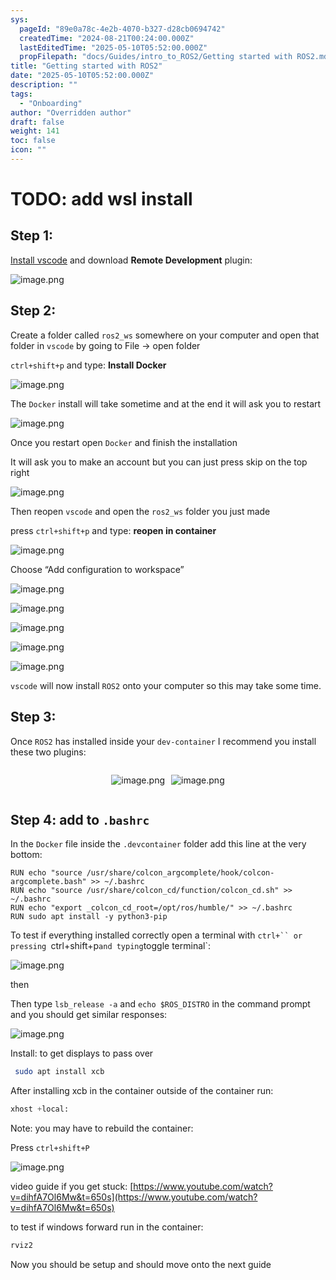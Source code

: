 ```yaml
---
sys:
  pageId: "89e0a78c-4e2b-4070-b327-d28cb0694742"
  createdTime: "2024-08-21T00:24:00.000Z"
  lastEditedTime: "2025-05-10T05:52:00.000Z"
  propFilepath: "docs/Guides/intro_to_ROS2/Getting started with ROS2.md"
title: "Getting started with ROS2"
date: "2025-05-10T05:52:00.000Z"
description: ""
tags:
  - "Onboarding"
author: "Overridden author"
draft: false
weight: 141
toc: false
icon: ""
---
```


# TODO: add wsl install

## Step 1:

[Install vscode](https://code.visualstudio.com/download) and download **Remote Development** plugin:

![image.png](https://prod-files-secure.s3.us-west-2.amazonaws.com/d518164a-d88e-44d1-a4ee-3adb3bd8bce0/efb52993-1881-4a40-b95e-6f020334f022/image.png?X-Amz-Algorithm=AWS4-HMAC-SHA256&X-Amz-Content-Sha256=UNSIGNED-PAYLOAD&X-Amz-Credential=ASIAZI2LB466SWXKDTN2%2F20250714%2Fus-west-2%2Fs3%2Faws4_request&X-Amz-Date=20250714T004747Z&X-Amz-Expires=3600&X-Amz-Security-Token=IQoJb3JpZ2luX2VjEAkaCXVzLXdlc3QtMiJHMEUCID7QKZTkFMQDsnyQSTqNX9%2B1uMUBySHmKYQMYFgUJ4KRAiEAxeXEt0IL7gSHvj7hZtRu5DCuvkqR7jhpe3W2XqTteNwq%2FwMIIhAAGgw2Mzc0MjMxODM4MDUiDCY2Nq9SLDzRjAilnSrcA8eCV%2FqsYFwDiPfYfcPK%2F2ElvBrfae%2BsJfkk43i%2Bg%2BLHmJPh2%2FXQLhmysXRW200yPk3Bun%2BZ5%2FKz6n5enixx4xVHeJxkXvGDjkmfFX0BZqcXvMAR7v0IAlBgqVuXjDbJCyctjSTCh0iy3cc8h3UwyS6LHa7pk3cBui2ZhGH5KxYfogZwYu5Bcz3TQmwO85Zgw4i6xQsuIJToZBVdFiE%2BPkCtbzlun71CY7s5SBJN38BUwP5Xbzb9p0NiCdIT%2F4tp1979W%2F3VoFlNRi0ju7SRbnqierrahPyDY9Qp0dkfsSJT4DSkxfJCBMJqg4xjFHS%2B2OWSHeuwzVvad%2B9G%2B5uJ30OssJx8%2FDWo%2BlKiXwkJTT%2BUU0QPXvF8h8Eq%2B9pTBzD2LqHn6BIFvMGgT8w3Sz4XyFG6kppEP8SAd%2BzsWzCrGIBE1Q59z%2FDjpU3Mg7o5cRIOz38w%2FU%2BLyk8jZUAbsBm%2Bfkhb0ot1VgeiGXkZJ64LYnWcSCqq3LQdu6uLFysiGC80EUAfZ8DMclH472p7WAUQumxkKtpyT1dqvhrt3nls7p3p9Guj6vddoq4jB0DFZLNdCqOtPZSKnqzGybiYCRex%2F%2Fcf3xDiBixA1yFa5IZ5CVkvC5dKtG0E6H%2BEBDPRMOui0cMGOqUBfCy8SDDbpjj%2B8CHdGAFHFtKcPdLCEyougAljVzx9boJBSrNltUMx3CH1AHsNtr8TBLkjvve1PaL%2BUgWLB6wBnCyCjZLhvGJHO2tazMGuA0We%2FbyHplFnxPBOHyW5Xg%2FTc8HSYmJkSMEieljZ4H32LWid89LNGKfekErvOBITI8qGYlq%2FUqkrHhqbsnaCVpEAOF8WZeQcb%2FtbzkCcrp%2Fzo0O8ygsO&X-Amz-Signature=6e70fa7d1c9c7f0a9a4ba8cc298d6f84f80a311705355945352be82ee86d76e7&X-Amz-SignedHeaders=host&x-amz-checksum-mode=ENABLED&x-id=GetObject)

## Step 2:

Create a folder called `ros2_ws` somewhere on your computer and open that folder in `vscode` by going to File → open folder 

`ctrl+shift+p` and type: **Install Docker**

![image.png](https://prod-files-secure.s3.us-west-2.amazonaws.com/d518164a-d88e-44d1-a4ee-3adb3bd8bce0/2269dc0e-1cd5-47ff-bceb-c04ad9b2eab0/image.png?X-Amz-Algorithm=AWS4-HMAC-SHA256&X-Amz-Content-Sha256=UNSIGNED-PAYLOAD&X-Amz-Credential=ASIAZI2LB466SWXKDTN2%2F20250714%2Fus-west-2%2Fs3%2Faws4_request&X-Amz-Date=20250714T004747Z&X-Amz-Expires=3600&X-Amz-Security-Token=IQoJb3JpZ2luX2VjEAkaCXVzLXdlc3QtMiJHMEUCID7QKZTkFMQDsnyQSTqNX9%2B1uMUBySHmKYQMYFgUJ4KRAiEAxeXEt0IL7gSHvj7hZtRu5DCuvkqR7jhpe3W2XqTteNwq%2FwMIIhAAGgw2Mzc0MjMxODM4MDUiDCY2Nq9SLDzRjAilnSrcA8eCV%2FqsYFwDiPfYfcPK%2F2ElvBrfae%2BsJfkk43i%2Bg%2BLHmJPh2%2FXQLhmysXRW200yPk3Bun%2BZ5%2FKz6n5enixx4xVHeJxkXvGDjkmfFX0BZqcXvMAR7v0IAlBgqVuXjDbJCyctjSTCh0iy3cc8h3UwyS6LHa7pk3cBui2ZhGH5KxYfogZwYu5Bcz3TQmwO85Zgw4i6xQsuIJToZBVdFiE%2BPkCtbzlun71CY7s5SBJN38BUwP5Xbzb9p0NiCdIT%2F4tp1979W%2F3VoFlNRi0ju7SRbnqierrahPyDY9Qp0dkfsSJT4DSkxfJCBMJqg4xjFHS%2B2OWSHeuwzVvad%2B9G%2B5uJ30OssJx8%2FDWo%2BlKiXwkJTT%2BUU0QPXvF8h8Eq%2B9pTBzD2LqHn6BIFvMGgT8w3Sz4XyFG6kppEP8SAd%2BzsWzCrGIBE1Q59z%2FDjpU3Mg7o5cRIOz38w%2FU%2BLyk8jZUAbsBm%2Bfkhb0ot1VgeiGXkZJ64LYnWcSCqq3LQdu6uLFysiGC80EUAfZ8DMclH472p7WAUQumxkKtpyT1dqvhrt3nls7p3p9Guj6vddoq4jB0DFZLNdCqOtPZSKnqzGybiYCRex%2F%2Fcf3xDiBixA1yFa5IZ5CVkvC5dKtG0E6H%2BEBDPRMOui0cMGOqUBfCy8SDDbpjj%2B8CHdGAFHFtKcPdLCEyougAljVzx9boJBSrNltUMx3CH1AHsNtr8TBLkjvve1PaL%2BUgWLB6wBnCyCjZLhvGJHO2tazMGuA0We%2FbyHplFnxPBOHyW5Xg%2FTc8HSYmJkSMEieljZ4H32LWid89LNGKfekErvOBITI8qGYlq%2FUqkrHhqbsnaCVpEAOF8WZeQcb%2FtbzkCcrp%2Fzo0O8ygsO&X-Amz-Signature=b0dd1baf2f7de835d3914baee18064cdb20e6eb0f4465f1c410a2dadecd79edf&X-Amz-SignedHeaders=host&x-amz-checksum-mode=ENABLED&x-id=GetObject)

The `Docker` install will take sometime and at the end it will ask you to restart

![image.png](https://prod-files-secure.s3.us-west-2.amazonaws.com/d518164a-d88e-44d1-a4ee-3adb3bd8bce0/ed233f78-be33-4b1f-b89c-9c346c0e961e/image.png?X-Amz-Algorithm=AWS4-HMAC-SHA256&X-Amz-Content-Sha256=UNSIGNED-PAYLOAD&X-Amz-Credential=ASIAZI2LB466SWXKDTN2%2F20250714%2Fus-west-2%2Fs3%2Faws4_request&X-Amz-Date=20250714T004747Z&X-Amz-Expires=3600&X-Amz-Security-Token=IQoJb3JpZ2luX2VjEAkaCXVzLXdlc3QtMiJHMEUCID7QKZTkFMQDsnyQSTqNX9%2B1uMUBySHmKYQMYFgUJ4KRAiEAxeXEt0IL7gSHvj7hZtRu5DCuvkqR7jhpe3W2XqTteNwq%2FwMIIhAAGgw2Mzc0MjMxODM4MDUiDCY2Nq9SLDzRjAilnSrcA8eCV%2FqsYFwDiPfYfcPK%2F2ElvBrfae%2BsJfkk43i%2Bg%2BLHmJPh2%2FXQLhmysXRW200yPk3Bun%2BZ5%2FKz6n5enixx4xVHeJxkXvGDjkmfFX0BZqcXvMAR7v0IAlBgqVuXjDbJCyctjSTCh0iy3cc8h3UwyS6LHa7pk3cBui2ZhGH5KxYfogZwYu5Bcz3TQmwO85Zgw4i6xQsuIJToZBVdFiE%2BPkCtbzlun71CY7s5SBJN38BUwP5Xbzb9p0NiCdIT%2F4tp1979W%2F3VoFlNRi0ju7SRbnqierrahPyDY9Qp0dkfsSJT4DSkxfJCBMJqg4xjFHS%2B2OWSHeuwzVvad%2B9G%2B5uJ30OssJx8%2FDWo%2BlKiXwkJTT%2BUU0QPXvF8h8Eq%2B9pTBzD2LqHn6BIFvMGgT8w3Sz4XyFG6kppEP8SAd%2BzsWzCrGIBE1Q59z%2FDjpU3Mg7o5cRIOz38w%2FU%2BLyk8jZUAbsBm%2Bfkhb0ot1VgeiGXkZJ64LYnWcSCqq3LQdu6uLFysiGC80EUAfZ8DMclH472p7WAUQumxkKtpyT1dqvhrt3nls7p3p9Guj6vddoq4jB0DFZLNdCqOtPZSKnqzGybiYCRex%2F%2Fcf3xDiBixA1yFa5IZ5CVkvC5dKtG0E6H%2BEBDPRMOui0cMGOqUBfCy8SDDbpjj%2B8CHdGAFHFtKcPdLCEyougAljVzx9boJBSrNltUMx3CH1AHsNtr8TBLkjvve1PaL%2BUgWLB6wBnCyCjZLhvGJHO2tazMGuA0We%2FbyHplFnxPBOHyW5Xg%2FTc8HSYmJkSMEieljZ4H32LWid89LNGKfekErvOBITI8qGYlq%2FUqkrHhqbsnaCVpEAOF8WZeQcb%2FtbzkCcrp%2Fzo0O8ygsO&X-Amz-Signature=6aeb92bd05c9b04d3e7fab75af070f7fc532d34e30841504857da2c782c571a2&X-Amz-SignedHeaders=host&x-amz-checksum-mode=ENABLED&x-id=GetObject)

Once you restart open `Docker` and finish the installation

It will ask you to make an account but you can just press skip on the top right

![image.png](https://prod-files-secure.s3.us-west-2.amazonaws.com/d518164a-d88e-44d1-a4ee-3adb3bd8bce0/21010ad9-1659-4fd9-9f59-9932a09b2a3d/image.png?X-Amz-Algorithm=AWS4-HMAC-SHA256&X-Amz-Content-Sha256=UNSIGNED-PAYLOAD&X-Amz-Credential=ASIAZI2LB466SWXKDTN2%2F20250714%2Fus-west-2%2Fs3%2Faws4_request&X-Amz-Date=20250714T004747Z&X-Amz-Expires=3600&X-Amz-Security-Token=IQoJb3JpZ2luX2VjEAkaCXVzLXdlc3QtMiJHMEUCID7QKZTkFMQDsnyQSTqNX9%2B1uMUBySHmKYQMYFgUJ4KRAiEAxeXEt0IL7gSHvj7hZtRu5DCuvkqR7jhpe3W2XqTteNwq%2FwMIIhAAGgw2Mzc0MjMxODM4MDUiDCY2Nq9SLDzRjAilnSrcA8eCV%2FqsYFwDiPfYfcPK%2F2ElvBrfae%2BsJfkk43i%2Bg%2BLHmJPh2%2FXQLhmysXRW200yPk3Bun%2BZ5%2FKz6n5enixx4xVHeJxkXvGDjkmfFX0BZqcXvMAR7v0IAlBgqVuXjDbJCyctjSTCh0iy3cc8h3UwyS6LHa7pk3cBui2ZhGH5KxYfogZwYu5Bcz3TQmwO85Zgw4i6xQsuIJToZBVdFiE%2BPkCtbzlun71CY7s5SBJN38BUwP5Xbzb9p0NiCdIT%2F4tp1979W%2F3VoFlNRi0ju7SRbnqierrahPyDY9Qp0dkfsSJT4DSkxfJCBMJqg4xjFHS%2B2OWSHeuwzVvad%2B9G%2B5uJ30OssJx8%2FDWo%2BlKiXwkJTT%2BUU0QPXvF8h8Eq%2B9pTBzD2LqHn6BIFvMGgT8w3Sz4XyFG6kppEP8SAd%2BzsWzCrGIBE1Q59z%2FDjpU3Mg7o5cRIOz38w%2FU%2BLyk8jZUAbsBm%2Bfkhb0ot1VgeiGXkZJ64LYnWcSCqq3LQdu6uLFysiGC80EUAfZ8DMclH472p7WAUQumxkKtpyT1dqvhrt3nls7p3p9Guj6vddoq4jB0DFZLNdCqOtPZSKnqzGybiYCRex%2F%2Fcf3xDiBixA1yFa5IZ5CVkvC5dKtG0E6H%2BEBDPRMOui0cMGOqUBfCy8SDDbpjj%2B8CHdGAFHFtKcPdLCEyougAljVzx9boJBSrNltUMx3CH1AHsNtr8TBLkjvve1PaL%2BUgWLB6wBnCyCjZLhvGJHO2tazMGuA0We%2FbyHplFnxPBOHyW5Xg%2FTc8HSYmJkSMEieljZ4H32LWid89LNGKfekErvOBITI8qGYlq%2FUqkrHhqbsnaCVpEAOF8WZeQcb%2FtbzkCcrp%2Fzo0O8ygsO&X-Amz-Signature=5b7c9fc24fe52b2fa4faaf19034fc578013c08d1cd3029566aa7a556c0268dfd&X-Amz-SignedHeaders=host&x-amz-checksum-mode=ENABLED&x-id=GetObject)

Then reopen `vscode` and open the `ros2_ws` folder you just made

press `ctrl+shift+p` and type: **reopen in container**

![image.png](https://prod-files-secure.s3.us-west-2.amazonaws.com/d518164a-d88e-44d1-a4ee-3adb3bd8bce0/4e93b8c2-41ad-488c-8095-c74205196118/image.png?X-Amz-Algorithm=AWS4-HMAC-SHA256&X-Amz-Content-Sha256=UNSIGNED-PAYLOAD&X-Amz-Credential=ASIAZI2LB466SWXKDTN2%2F20250714%2Fus-west-2%2Fs3%2Faws4_request&X-Amz-Date=20250714T004747Z&X-Amz-Expires=3600&X-Amz-Security-Token=IQoJb3JpZ2luX2VjEAkaCXVzLXdlc3QtMiJHMEUCID7QKZTkFMQDsnyQSTqNX9%2B1uMUBySHmKYQMYFgUJ4KRAiEAxeXEt0IL7gSHvj7hZtRu5DCuvkqR7jhpe3W2XqTteNwq%2FwMIIhAAGgw2Mzc0MjMxODM4MDUiDCY2Nq9SLDzRjAilnSrcA8eCV%2FqsYFwDiPfYfcPK%2F2ElvBrfae%2BsJfkk43i%2Bg%2BLHmJPh2%2FXQLhmysXRW200yPk3Bun%2BZ5%2FKz6n5enixx4xVHeJxkXvGDjkmfFX0BZqcXvMAR7v0IAlBgqVuXjDbJCyctjSTCh0iy3cc8h3UwyS6LHa7pk3cBui2ZhGH5KxYfogZwYu5Bcz3TQmwO85Zgw4i6xQsuIJToZBVdFiE%2BPkCtbzlun71CY7s5SBJN38BUwP5Xbzb9p0NiCdIT%2F4tp1979W%2F3VoFlNRi0ju7SRbnqierrahPyDY9Qp0dkfsSJT4DSkxfJCBMJqg4xjFHS%2B2OWSHeuwzVvad%2B9G%2B5uJ30OssJx8%2FDWo%2BlKiXwkJTT%2BUU0QPXvF8h8Eq%2B9pTBzD2LqHn6BIFvMGgT8w3Sz4XyFG6kppEP8SAd%2BzsWzCrGIBE1Q59z%2FDjpU3Mg7o5cRIOz38w%2FU%2BLyk8jZUAbsBm%2Bfkhb0ot1VgeiGXkZJ64LYnWcSCqq3LQdu6uLFysiGC80EUAfZ8DMclH472p7WAUQumxkKtpyT1dqvhrt3nls7p3p9Guj6vddoq4jB0DFZLNdCqOtPZSKnqzGybiYCRex%2F%2Fcf3xDiBixA1yFa5IZ5CVkvC5dKtG0E6H%2BEBDPRMOui0cMGOqUBfCy8SDDbpjj%2B8CHdGAFHFtKcPdLCEyougAljVzx9boJBSrNltUMx3CH1AHsNtr8TBLkjvve1PaL%2BUgWLB6wBnCyCjZLhvGJHO2tazMGuA0We%2FbyHplFnxPBOHyW5Xg%2FTc8HSYmJkSMEieljZ4H32LWid89LNGKfekErvOBITI8qGYlq%2FUqkrHhqbsnaCVpEAOF8WZeQcb%2FtbzkCcrp%2Fzo0O8ygsO&X-Amz-Signature=a9c5dc287873481c7eee903323a6255fd7509dcd9b0dee73596e1895af7ede30&X-Amz-SignedHeaders=host&x-amz-checksum-mode=ENABLED&x-id=GetObject)

Choose “Add configuration to workspace”

![image.png](https://prod-files-secure.s3.us-west-2.amazonaws.com/d518164a-d88e-44d1-a4ee-3adb3bd8bce0/9560b282-5060-4989-ba37-97e7b2c22476/image.png?X-Amz-Algorithm=AWS4-HMAC-SHA256&X-Amz-Content-Sha256=UNSIGNED-PAYLOAD&X-Amz-Credential=ASIAZI2LB466SWXKDTN2%2F20250714%2Fus-west-2%2Fs3%2Faws4_request&X-Amz-Date=20250714T004747Z&X-Amz-Expires=3600&X-Amz-Security-Token=IQoJb3JpZ2luX2VjEAkaCXVzLXdlc3QtMiJHMEUCID7QKZTkFMQDsnyQSTqNX9%2B1uMUBySHmKYQMYFgUJ4KRAiEAxeXEt0IL7gSHvj7hZtRu5DCuvkqR7jhpe3W2XqTteNwq%2FwMIIhAAGgw2Mzc0MjMxODM4MDUiDCY2Nq9SLDzRjAilnSrcA8eCV%2FqsYFwDiPfYfcPK%2F2ElvBrfae%2BsJfkk43i%2Bg%2BLHmJPh2%2FXQLhmysXRW200yPk3Bun%2BZ5%2FKz6n5enixx4xVHeJxkXvGDjkmfFX0BZqcXvMAR7v0IAlBgqVuXjDbJCyctjSTCh0iy3cc8h3UwyS6LHa7pk3cBui2ZhGH5KxYfogZwYu5Bcz3TQmwO85Zgw4i6xQsuIJToZBVdFiE%2BPkCtbzlun71CY7s5SBJN38BUwP5Xbzb9p0NiCdIT%2F4tp1979W%2F3VoFlNRi0ju7SRbnqierrahPyDY9Qp0dkfsSJT4DSkxfJCBMJqg4xjFHS%2B2OWSHeuwzVvad%2B9G%2B5uJ30OssJx8%2FDWo%2BlKiXwkJTT%2BUU0QPXvF8h8Eq%2B9pTBzD2LqHn6BIFvMGgT8w3Sz4XyFG6kppEP8SAd%2BzsWzCrGIBE1Q59z%2FDjpU3Mg7o5cRIOz38w%2FU%2BLyk8jZUAbsBm%2Bfkhb0ot1VgeiGXkZJ64LYnWcSCqq3LQdu6uLFysiGC80EUAfZ8DMclH472p7WAUQumxkKtpyT1dqvhrt3nls7p3p9Guj6vddoq4jB0DFZLNdCqOtPZSKnqzGybiYCRex%2F%2Fcf3xDiBixA1yFa5IZ5CVkvC5dKtG0E6H%2BEBDPRMOui0cMGOqUBfCy8SDDbpjj%2B8CHdGAFHFtKcPdLCEyougAljVzx9boJBSrNltUMx3CH1AHsNtr8TBLkjvve1PaL%2BUgWLB6wBnCyCjZLhvGJHO2tazMGuA0We%2FbyHplFnxPBOHyW5Xg%2FTc8HSYmJkSMEieljZ4H32LWid89LNGKfekErvOBITI8qGYlq%2FUqkrHhqbsnaCVpEAOF8WZeQcb%2FtbzkCcrp%2Fzo0O8ygsO&X-Amz-Signature=97ac51c59c77c01f5adcfec2b1baf4113a8b68806a8f044f881fd2978e07a098&X-Amz-SignedHeaders=host&x-amz-checksum-mode=ENABLED&x-id=GetObject)

![image.png](https://prod-files-secure.s3.us-west-2.amazonaws.com/d518164a-d88e-44d1-a4ee-3adb3bd8bce0/2ee63f81-886b-48e8-a553-dc6e5eac99e4/image.png?X-Amz-Algorithm=AWS4-HMAC-SHA256&X-Amz-Content-Sha256=UNSIGNED-PAYLOAD&X-Amz-Credential=ASIAZI2LB466SWXKDTN2%2F20250714%2Fus-west-2%2Fs3%2Faws4_request&X-Amz-Date=20250714T004747Z&X-Amz-Expires=3600&X-Amz-Security-Token=IQoJb3JpZ2luX2VjEAkaCXVzLXdlc3QtMiJHMEUCID7QKZTkFMQDsnyQSTqNX9%2B1uMUBySHmKYQMYFgUJ4KRAiEAxeXEt0IL7gSHvj7hZtRu5DCuvkqR7jhpe3W2XqTteNwq%2FwMIIhAAGgw2Mzc0MjMxODM4MDUiDCY2Nq9SLDzRjAilnSrcA8eCV%2FqsYFwDiPfYfcPK%2F2ElvBrfae%2BsJfkk43i%2Bg%2BLHmJPh2%2FXQLhmysXRW200yPk3Bun%2BZ5%2FKz6n5enixx4xVHeJxkXvGDjkmfFX0BZqcXvMAR7v0IAlBgqVuXjDbJCyctjSTCh0iy3cc8h3UwyS6LHa7pk3cBui2ZhGH5KxYfogZwYu5Bcz3TQmwO85Zgw4i6xQsuIJToZBVdFiE%2BPkCtbzlun71CY7s5SBJN38BUwP5Xbzb9p0NiCdIT%2F4tp1979W%2F3VoFlNRi0ju7SRbnqierrahPyDY9Qp0dkfsSJT4DSkxfJCBMJqg4xjFHS%2B2OWSHeuwzVvad%2B9G%2B5uJ30OssJx8%2FDWo%2BlKiXwkJTT%2BUU0QPXvF8h8Eq%2B9pTBzD2LqHn6BIFvMGgT8w3Sz4XyFG6kppEP8SAd%2BzsWzCrGIBE1Q59z%2FDjpU3Mg7o5cRIOz38w%2FU%2BLyk8jZUAbsBm%2Bfkhb0ot1VgeiGXkZJ64LYnWcSCqq3LQdu6uLFysiGC80EUAfZ8DMclH472p7WAUQumxkKtpyT1dqvhrt3nls7p3p9Guj6vddoq4jB0DFZLNdCqOtPZSKnqzGybiYCRex%2F%2Fcf3xDiBixA1yFa5IZ5CVkvC5dKtG0E6H%2BEBDPRMOui0cMGOqUBfCy8SDDbpjj%2B8CHdGAFHFtKcPdLCEyougAljVzx9boJBSrNltUMx3CH1AHsNtr8TBLkjvve1PaL%2BUgWLB6wBnCyCjZLhvGJHO2tazMGuA0We%2FbyHplFnxPBOHyW5Xg%2FTc8HSYmJkSMEieljZ4H32LWid89LNGKfekErvOBITI8qGYlq%2FUqkrHhqbsnaCVpEAOF8WZeQcb%2FtbzkCcrp%2Fzo0O8ygsO&X-Amz-Signature=77d6c6fe68d20a478083e8de0e85bfbe41895afab13d2de93c518b1e8c804005&X-Amz-SignedHeaders=host&x-amz-checksum-mode=ENABLED&x-id=GetObject)

![image.png](https://prod-files-secure.s3.us-west-2.amazonaws.com/d518164a-d88e-44d1-a4ee-3adb3bd8bce0/ae1580b2-b048-407e-aed9-b584224a7a04/image.png?X-Amz-Algorithm=AWS4-HMAC-SHA256&X-Amz-Content-Sha256=UNSIGNED-PAYLOAD&X-Amz-Credential=ASIAZI2LB466SWXKDTN2%2F20250714%2Fus-west-2%2Fs3%2Faws4_request&X-Amz-Date=20250714T004747Z&X-Amz-Expires=3600&X-Amz-Security-Token=IQoJb3JpZ2luX2VjEAkaCXVzLXdlc3QtMiJHMEUCID7QKZTkFMQDsnyQSTqNX9%2B1uMUBySHmKYQMYFgUJ4KRAiEAxeXEt0IL7gSHvj7hZtRu5DCuvkqR7jhpe3W2XqTteNwq%2FwMIIhAAGgw2Mzc0MjMxODM4MDUiDCY2Nq9SLDzRjAilnSrcA8eCV%2FqsYFwDiPfYfcPK%2F2ElvBrfae%2BsJfkk43i%2Bg%2BLHmJPh2%2FXQLhmysXRW200yPk3Bun%2BZ5%2FKz6n5enixx4xVHeJxkXvGDjkmfFX0BZqcXvMAR7v0IAlBgqVuXjDbJCyctjSTCh0iy3cc8h3UwyS6LHa7pk3cBui2ZhGH5KxYfogZwYu5Bcz3TQmwO85Zgw4i6xQsuIJToZBVdFiE%2BPkCtbzlun71CY7s5SBJN38BUwP5Xbzb9p0NiCdIT%2F4tp1979W%2F3VoFlNRi0ju7SRbnqierrahPyDY9Qp0dkfsSJT4DSkxfJCBMJqg4xjFHS%2B2OWSHeuwzVvad%2B9G%2B5uJ30OssJx8%2FDWo%2BlKiXwkJTT%2BUU0QPXvF8h8Eq%2B9pTBzD2LqHn6BIFvMGgT8w3Sz4XyFG6kppEP8SAd%2BzsWzCrGIBE1Q59z%2FDjpU3Mg7o5cRIOz38w%2FU%2BLyk8jZUAbsBm%2Bfkhb0ot1VgeiGXkZJ64LYnWcSCqq3LQdu6uLFysiGC80EUAfZ8DMclH472p7WAUQumxkKtpyT1dqvhrt3nls7p3p9Guj6vddoq4jB0DFZLNdCqOtPZSKnqzGybiYCRex%2F%2Fcf3xDiBixA1yFa5IZ5CVkvC5dKtG0E6H%2BEBDPRMOui0cMGOqUBfCy8SDDbpjj%2B8CHdGAFHFtKcPdLCEyougAljVzx9boJBSrNltUMx3CH1AHsNtr8TBLkjvve1PaL%2BUgWLB6wBnCyCjZLhvGJHO2tazMGuA0We%2FbyHplFnxPBOHyW5Xg%2FTc8HSYmJkSMEieljZ4H32LWid89LNGKfekErvOBITI8qGYlq%2FUqkrHhqbsnaCVpEAOF8WZeQcb%2FtbzkCcrp%2Fzo0O8ygsO&X-Amz-Signature=5f806cc17397b9671e212eecf886b8268b415ce4d04c8c3a71c8da5f10a596cb&X-Amz-SignedHeaders=host&x-amz-checksum-mode=ENABLED&x-id=GetObject)

![image.png](https://prod-files-secure.s3.us-west-2.amazonaws.com/d518164a-d88e-44d1-a4ee-3adb3bd8bce0/53255b28-f75e-430f-b9e3-c0ac8577e42b/image.png?X-Amz-Algorithm=AWS4-HMAC-SHA256&X-Amz-Content-Sha256=UNSIGNED-PAYLOAD&X-Amz-Credential=ASIAZI2LB466SWXKDTN2%2F20250714%2Fus-west-2%2Fs3%2Faws4_request&X-Amz-Date=20250714T004747Z&X-Amz-Expires=3600&X-Amz-Security-Token=IQoJb3JpZ2luX2VjEAkaCXVzLXdlc3QtMiJHMEUCID7QKZTkFMQDsnyQSTqNX9%2B1uMUBySHmKYQMYFgUJ4KRAiEAxeXEt0IL7gSHvj7hZtRu5DCuvkqR7jhpe3W2XqTteNwq%2FwMIIhAAGgw2Mzc0MjMxODM4MDUiDCY2Nq9SLDzRjAilnSrcA8eCV%2FqsYFwDiPfYfcPK%2F2ElvBrfae%2BsJfkk43i%2Bg%2BLHmJPh2%2FXQLhmysXRW200yPk3Bun%2BZ5%2FKz6n5enixx4xVHeJxkXvGDjkmfFX0BZqcXvMAR7v0IAlBgqVuXjDbJCyctjSTCh0iy3cc8h3UwyS6LHa7pk3cBui2ZhGH5KxYfogZwYu5Bcz3TQmwO85Zgw4i6xQsuIJToZBVdFiE%2BPkCtbzlun71CY7s5SBJN38BUwP5Xbzb9p0NiCdIT%2F4tp1979W%2F3VoFlNRi0ju7SRbnqierrahPyDY9Qp0dkfsSJT4DSkxfJCBMJqg4xjFHS%2B2OWSHeuwzVvad%2B9G%2B5uJ30OssJx8%2FDWo%2BlKiXwkJTT%2BUU0QPXvF8h8Eq%2B9pTBzD2LqHn6BIFvMGgT8w3Sz4XyFG6kppEP8SAd%2BzsWzCrGIBE1Q59z%2FDjpU3Mg7o5cRIOz38w%2FU%2BLyk8jZUAbsBm%2Bfkhb0ot1VgeiGXkZJ64LYnWcSCqq3LQdu6uLFysiGC80EUAfZ8DMclH472p7WAUQumxkKtpyT1dqvhrt3nls7p3p9Guj6vddoq4jB0DFZLNdCqOtPZSKnqzGybiYCRex%2F%2Fcf3xDiBixA1yFa5IZ5CVkvC5dKtG0E6H%2BEBDPRMOui0cMGOqUBfCy8SDDbpjj%2B8CHdGAFHFtKcPdLCEyougAljVzx9boJBSrNltUMx3CH1AHsNtr8TBLkjvve1PaL%2BUgWLB6wBnCyCjZLhvGJHO2tazMGuA0We%2FbyHplFnxPBOHyW5Xg%2FTc8HSYmJkSMEieljZ4H32LWid89LNGKfekErvOBITI8qGYlq%2FUqkrHhqbsnaCVpEAOF8WZeQcb%2FtbzkCcrp%2Fzo0O8ygsO&X-Amz-Signature=5a650a1654357258ff827259038994183759dca629f248fe94408da96fbdf6d3&X-Amz-SignedHeaders=host&x-amz-checksum-mode=ENABLED&x-id=GetObject)

![image.png](https://prod-files-secure.s3.us-west-2.amazonaws.com/d518164a-d88e-44d1-a4ee-3adb3bd8bce0/7c562767-5af9-4ffb-97d1-327bcdf4ee00/image.png?X-Amz-Algorithm=AWS4-HMAC-SHA256&X-Amz-Content-Sha256=UNSIGNED-PAYLOAD&X-Amz-Credential=ASIAZI2LB466SWXKDTN2%2F20250714%2Fus-west-2%2Fs3%2Faws4_request&X-Amz-Date=20250714T004747Z&X-Amz-Expires=3600&X-Amz-Security-Token=IQoJb3JpZ2luX2VjEAkaCXVzLXdlc3QtMiJHMEUCID7QKZTkFMQDsnyQSTqNX9%2B1uMUBySHmKYQMYFgUJ4KRAiEAxeXEt0IL7gSHvj7hZtRu5DCuvkqR7jhpe3W2XqTteNwq%2FwMIIhAAGgw2Mzc0MjMxODM4MDUiDCY2Nq9SLDzRjAilnSrcA8eCV%2FqsYFwDiPfYfcPK%2F2ElvBrfae%2BsJfkk43i%2Bg%2BLHmJPh2%2FXQLhmysXRW200yPk3Bun%2BZ5%2FKz6n5enixx4xVHeJxkXvGDjkmfFX0BZqcXvMAR7v0IAlBgqVuXjDbJCyctjSTCh0iy3cc8h3UwyS6LHa7pk3cBui2ZhGH5KxYfogZwYu5Bcz3TQmwO85Zgw4i6xQsuIJToZBVdFiE%2BPkCtbzlun71CY7s5SBJN38BUwP5Xbzb9p0NiCdIT%2F4tp1979W%2F3VoFlNRi0ju7SRbnqierrahPyDY9Qp0dkfsSJT4DSkxfJCBMJqg4xjFHS%2B2OWSHeuwzVvad%2B9G%2B5uJ30OssJx8%2FDWo%2BlKiXwkJTT%2BUU0QPXvF8h8Eq%2B9pTBzD2LqHn6BIFvMGgT8w3Sz4XyFG6kppEP8SAd%2BzsWzCrGIBE1Q59z%2FDjpU3Mg7o5cRIOz38w%2FU%2BLyk8jZUAbsBm%2Bfkhb0ot1VgeiGXkZJ64LYnWcSCqq3LQdu6uLFysiGC80EUAfZ8DMclH472p7WAUQumxkKtpyT1dqvhrt3nls7p3p9Guj6vddoq4jB0DFZLNdCqOtPZSKnqzGybiYCRex%2F%2Fcf3xDiBixA1yFa5IZ5CVkvC5dKtG0E6H%2BEBDPRMOui0cMGOqUBfCy8SDDbpjj%2B8CHdGAFHFtKcPdLCEyougAljVzx9boJBSrNltUMx3CH1AHsNtr8TBLkjvve1PaL%2BUgWLB6wBnCyCjZLhvGJHO2tazMGuA0We%2FbyHplFnxPBOHyW5Xg%2FTc8HSYmJkSMEieljZ4H32LWid89LNGKfekErvOBITI8qGYlq%2FUqkrHhqbsnaCVpEAOF8WZeQcb%2FtbzkCcrp%2Fzo0O8ygsO&X-Amz-Signature=433ece102b25089d23a1d9379b4b880d254ef0bb23df344369f81af65917d7af&X-Amz-SignedHeaders=host&x-amz-checksum-mode=ENABLED&x-id=GetObject)

`vscode` will now install `ROS2` onto your computer so this may take some time.

## Step 3:

Once `ROS2` has installed inside your `dev-container` I recommend you install these two plugins:

<div style="display: flex;flex-direction: row; column-gap:10px; max-width: 630px;justify-content: center;">
<div>

![image.png](https://prod-files-secure.s3.us-west-2.amazonaws.com/d518164a-d88e-44d1-a4ee-3adb3bd8bce0/3fc3d550-5a54-4ba1-ba6b-faa01cdb7369/image.png?X-Amz-Algorithm=AWS4-HMAC-SHA256&X-Amz-Content-Sha256=UNSIGNED-PAYLOAD&X-Amz-Credential=ASIAZI2LB466TKBMX7IL%2F20250714%2Fus-west-2%2Fs3%2Faws4_request&X-Amz-Date=20250714T004749Z&X-Amz-Expires=3600&X-Amz-Security-Token=IQoJb3JpZ2luX2VjEAkaCXVzLXdlc3QtMiJHMEUCIQDWTHFGaH6f4Cxi3Nw6oIeraRUNigONAveak2Ma0E4HcQIgY79oRST05c%2FJdQhZ5dY0%2BQ%2FNA686qdm7%2BGzHOOU4xhQq%2FwMIIhAAGgw2Mzc0MjMxODM4MDUiDIfpOg1eedp5Z3sNvircA0tkCEdR3TLBlj6ZmzrUXpMS%2FhsPxTW%2F1c1bs2O4eVArmmODFKQSkoSifpe23LYXD64XisvVi5JJeu8%2F2GCl%2B8yxinXhVZmU6dptjjbyZpONJ4Tat%2FdB9qqHIkiEPAuZUff3ltGPmsyAPzHqWd1G7Cons1muWP3ou1Ue3Deym1Q2xkl1tRvAC6EkgVVm2XPR%2F%2BU0%2BFTiRrxODVxFWIVlVUtVvQZuzOHD2b1xSr1IO1H05LyTCZBxUtn1U7iETevUhkAyJ6uMM1hnpBFashEIjs0HdQyQUhWMIxQ8OMD5OlTFLNNnwIJgdx72w8igYAtd56%2F7m6dk6%2Be51NHNLwXoIOoH0onDrMFshkQZ00rd1%2F%2Br8eowVtM%2B6d%2FQpO4%2BzE26wRYYR4tS5oKKn%2BBkko6KJ0mrVxQDQqVSSdR%2Bd7tX6Hkfo43A9b%2B3nhl8i25Ki0ejHNdpkcHaTuPGdq3gyjFDUklmseL1YGfuYZ8lHrmh5bI2v61Jla4iw712aq%2BCLN0GfDHjtXz0yuZt7VXr%2Bw5NFQ6RMdNyRHjbaZVIDMzX968cjdRnD3%2F7N%2Fr7sSS7uO7D9wEi1%2BPnzhvGnIIt64zZTwnQvlplx62qNbV1f5ZESivf%2F1YJr0UB8JrahgOQMIij0cMGOqUBg3D0ScaHD68jJNeKWJDQq5axpM5Dv0Ly4wHvmMYn7y76Wm33cJSz%2BlPxDcJCkXidA1mKOio0tUxJ25iAqpcvYpoNyhuc1l%2F94sReGw2KhTo3DPHg%2B6FnZPj0fE7fJ%2BHiCNcDRxH91B2vzUw6OAcCT%2BnQfhYBhTB4oPy%2FyMrYZ%2Fjjo5oGAPzO%2BWU1IFFSjxBtHRAi9DLbGuCMBerz82wkTX2R92uG&X-Amz-Signature=96b9306b51d30cb0d4f01e4196b329fb88c09205d315149056b57bd5f8256cf1&X-Amz-SignedHeaders=host&x-amz-checksum-mode=ENABLED&x-id=GetObject)

</div>
<div>

![image.png](https://prod-files-secure.s3.us-west-2.amazonaws.com/d518164a-d88e-44d1-a4ee-3adb3bd8bce0/d994cc66-13c2-4093-a5a3-f84cf4601a82/image.png?X-Amz-Algorithm=AWS4-HMAC-SHA256&X-Amz-Content-Sha256=UNSIGNED-PAYLOAD&X-Amz-Credential=ASIAZI2LB4663NUDZ7ZH%2F20250714%2Fus-west-2%2Fs3%2Faws4_request&X-Amz-Date=20250714T004749Z&X-Amz-Expires=3600&X-Amz-Security-Token=IQoJb3JpZ2luX2VjEAkaCXVzLXdlc3QtMiJGMEQCIDeXIJsjaUW80f53LUNC5gRy2OmJqfkc8dYIY7c65I%2B4AiArUtB31F6pZa89Z0T%2BMKyfbTw3%2FwN2DNdW9rfZaYHTCir%2FAwgiEAAaDDYzNzQyMzE4MzgwNSIMM%2FgjSyfEIluvDvxHKtwDzezZVpiOw%2FEKUOZvQilruuW%2Be1K4%2BTIvAG%2FVbkO3dSUMNobTKkEY7OgM7uth7GZdu7h3unAVFY%2FEWJ4j5VLvzWFo%2BrveIWS02O1sNHy2bU7%2B3h53hTwCoK8xqHVHO1twl6HogOp8BAubhxd2gvgcWIdZtQiOwtytS6NaYZjIC1gx%2F%2FHLJldp88aJBoUX07ChI5SZ1p6ZJFg%2B0DJWgYunYRD5gU%2F12dQojTrttuswU3EDO8qy1n6QuQqx%2FBgT2xnZeKmtHyF3b0EjeED%2F6FljoxlkaU1HtC1H619wQjTOCOUpaYvz436TazXLv75eiZPma%2FA1gnLW8JvO%2BjJUrPcy5QiX6G8b%2B9jsLWOP12cNTo2Yj%2B2eeYxTldkaTuoxkUjKO2KrdpZ%2BcEzkwFSWT%2FXD4knc9naGVGbXA60vX%2FQsmsnjs4PZCC2ex%2FZ0w4cih527l7OwJ5bVFd4MuMWhU76O5e1g0evVS6See%2BRajD5C1EcJH%2FOQLOxnODCJ3z7Dfui21odi5ReTgONjr74c%2BGlrbB4Aylex9Xv%2FNZk46KWvQZPjMmIN%2FvzhWaGpkq2i2pG2Ji84PwqsLtVotFCPKDHdfx81dYD2FGCzmYJdTVINfNwiF1lhbkoFRyAkOzsw7qLRwwY6pgH0xfRuc4%2FT9PqI%2FqTVYHfycCE6K5jCDlmIte7wwZRPAfBo1QiyZ23n2Ntix7diO0oiXRauKrkfw%2Fv93lwHnjGGNqDRPTpNd2hHJHBvw8C65SZSeLKssq%2Bkp9p6eottDunotwOch5eUOJVwOsrSu9c19abNSGtWdQvK5Lx4gwZN5o8v1KMaTuB0Cz1nqlQTymKld2wqLKPWIL4TDreDYSFpI4zu97oX&X-Amz-Signature=44f5d7b1014ec3f7cd0b065f66f6f9a30613c60e3259f4a65e8cc3883097805f&X-Amz-SignedHeaders=host&x-amz-checksum-mode=ENABLED&x-id=GetObject)

</div>
</div>

## Step 4: add to `.bashrc`

In the `Docker` file inside the `.devcontainer` folder add this line at the very bottom: 

```docker
RUN echo "source /usr/share/colcon_argcomplete/hook/colcon-argcomplete.bash" >> ~/.bashrc
RUN echo "source /usr/share/colcon_cd/function/colcon_cd.sh" >> ~/.bashrc
RUN echo "export _colcon_cd_root=/opt/ros/humble/" >> ~/.bashrc
RUN sudo apt install -y python3-pip 
```

To test if everything installed correctly open a terminal with `ctrl+`` or pressing `ctrl+shift+p` and typing `toggle terminal`:

![image.png](https://prod-files-secure.s3.us-west-2.amazonaws.com/d518164a-d88e-44d1-a4ee-3adb3bd8bce0/6a4943d8-b04e-4c02-9a58-775f3384d1a5/image.png?X-Amz-Algorithm=AWS4-HMAC-SHA256&X-Amz-Content-Sha256=UNSIGNED-PAYLOAD&X-Amz-Credential=ASIAZI2LB466SWXKDTN2%2F20250714%2Fus-west-2%2Fs3%2Faws4_request&X-Amz-Date=20250714T004747Z&X-Amz-Expires=3600&X-Amz-Security-Token=IQoJb3JpZ2luX2VjEAkaCXVzLXdlc3QtMiJHMEUCID7QKZTkFMQDsnyQSTqNX9%2B1uMUBySHmKYQMYFgUJ4KRAiEAxeXEt0IL7gSHvj7hZtRu5DCuvkqR7jhpe3W2XqTteNwq%2FwMIIhAAGgw2Mzc0MjMxODM4MDUiDCY2Nq9SLDzRjAilnSrcA8eCV%2FqsYFwDiPfYfcPK%2F2ElvBrfae%2BsJfkk43i%2Bg%2BLHmJPh2%2FXQLhmysXRW200yPk3Bun%2BZ5%2FKz6n5enixx4xVHeJxkXvGDjkmfFX0BZqcXvMAR7v0IAlBgqVuXjDbJCyctjSTCh0iy3cc8h3UwyS6LHa7pk3cBui2ZhGH5KxYfogZwYu5Bcz3TQmwO85Zgw4i6xQsuIJToZBVdFiE%2BPkCtbzlun71CY7s5SBJN38BUwP5Xbzb9p0NiCdIT%2F4tp1979W%2F3VoFlNRi0ju7SRbnqierrahPyDY9Qp0dkfsSJT4DSkxfJCBMJqg4xjFHS%2B2OWSHeuwzVvad%2B9G%2B5uJ30OssJx8%2FDWo%2BlKiXwkJTT%2BUU0QPXvF8h8Eq%2B9pTBzD2LqHn6BIFvMGgT8w3Sz4XyFG6kppEP8SAd%2BzsWzCrGIBE1Q59z%2FDjpU3Mg7o5cRIOz38w%2FU%2BLyk8jZUAbsBm%2Bfkhb0ot1VgeiGXkZJ64LYnWcSCqq3LQdu6uLFysiGC80EUAfZ8DMclH472p7WAUQumxkKtpyT1dqvhrt3nls7p3p9Guj6vddoq4jB0DFZLNdCqOtPZSKnqzGybiYCRex%2F%2Fcf3xDiBixA1yFa5IZ5CVkvC5dKtG0E6H%2BEBDPRMOui0cMGOqUBfCy8SDDbpjj%2B8CHdGAFHFtKcPdLCEyougAljVzx9boJBSrNltUMx3CH1AHsNtr8TBLkjvve1PaL%2BUgWLB6wBnCyCjZLhvGJHO2tazMGuA0We%2FbyHplFnxPBOHyW5Xg%2FTc8HSYmJkSMEieljZ4H32LWid89LNGKfekErvOBITI8qGYlq%2FUqkrHhqbsnaCVpEAOF8WZeQcb%2FtbzkCcrp%2Fzo0O8ygsO&X-Amz-Signature=acceec2615475f64e65544549fe841b5b89312b44e1653307af912c81dbb392b&X-Amz-SignedHeaders=host&x-amz-checksum-mode=ENABLED&x-id=GetObject)

then 

Then type `lsb_release -a` and `echo $ROS_DISTRO` in the command prompt and you should get similar responses:

![image.png](https://prod-files-secure.s3.us-west-2.amazonaws.com/d518164a-d88e-44d1-a4ee-3adb3bd8bce0/3e635dec-a805-4e85-8b9e-d000e5b71a4e/image.png?X-Amz-Algorithm=AWS4-HMAC-SHA256&X-Amz-Content-Sha256=UNSIGNED-PAYLOAD&X-Amz-Credential=ASIAZI2LB466SWXKDTN2%2F20250714%2Fus-west-2%2Fs3%2Faws4_request&X-Amz-Date=20250714T004747Z&X-Amz-Expires=3600&X-Amz-Security-Token=IQoJb3JpZ2luX2VjEAkaCXVzLXdlc3QtMiJHMEUCID7QKZTkFMQDsnyQSTqNX9%2B1uMUBySHmKYQMYFgUJ4KRAiEAxeXEt0IL7gSHvj7hZtRu5DCuvkqR7jhpe3W2XqTteNwq%2FwMIIhAAGgw2Mzc0MjMxODM4MDUiDCY2Nq9SLDzRjAilnSrcA8eCV%2FqsYFwDiPfYfcPK%2F2ElvBrfae%2BsJfkk43i%2Bg%2BLHmJPh2%2FXQLhmysXRW200yPk3Bun%2BZ5%2FKz6n5enixx4xVHeJxkXvGDjkmfFX0BZqcXvMAR7v0IAlBgqVuXjDbJCyctjSTCh0iy3cc8h3UwyS6LHa7pk3cBui2ZhGH5KxYfogZwYu5Bcz3TQmwO85Zgw4i6xQsuIJToZBVdFiE%2BPkCtbzlun71CY7s5SBJN38BUwP5Xbzb9p0NiCdIT%2F4tp1979W%2F3VoFlNRi0ju7SRbnqierrahPyDY9Qp0dkfsSJT4DSkxfJCBMJqg4xjFHS%2B2OWSHeuwzVvad%2B9G%2B5uJ30OssJx8%2FDWo%2BlKiXwkJTT%2BUU0QPXvF8h8Eq%2B9pTBzD2LqHn6BIFvMGgT8w3Sz4XyFG6kppEP8SAd%2BzsWzCrGIBE1Q59z%2FDjpU3Mg7o5cRIOz38w%2FU%2BLyk8jZUAbsBm%2Bfkhb0ot1VgeiGXkZJ64LYnWcSCqq3LQdu6uLFysiGC80EUAfZ8DMclH472p7WAUQumxkKtpyT1dqvhrt3nls7p3p9Guj6vddoq4jB0DFZLNdCqOtPZSKnqzGybiYCRex%2F%2Fcf3xDiBixA1yFa5IZ5CVkvC5dKtG0E6H%2BEBDPRMOui0cMGOqUBfCy8SDDbpjj%2B8CHdGAFHFtKcPdLCEyougAljVzx9boJBSrNltUMx3CH1AHsNtr8TBLkjvve1PaL%2BUgWLB6wBnCyCjZLhvGJHO2tazMGuA0We%2FbyHplFnxPBOHyW5Xg%2FTc8HSYmJkSMEieljZ4H32LWid89LNGKfekErvOBITI8qGYlq%2FUqkrHhqbsnaCVpEAOF8WZeQcb%2FtbzkCcrp%2Fzo0O8ygsO&X-Amz-Signature=de8725a43537cbda18ce35ca5a15b4ea0e02b0ed0703041ebd019189710bdbce&X-Amz-SignedHeaders=host&x-amz-checksum-mode=ENABLED&x-id=GetObject)

Install:  to get displays to pass over

```bash
 sudo apt install xcb
```

After installing xcb in the container outside of the container run:

```python
xhost +local:
```

Note: you may have to rebuild the container:

Press `ctrl+shift+P`

![image.png](https://prod-files-secure.s3.us-west-2.amazonaws.com/d518164a-d88e-44d1-a4ee-3adb3bd8bce0/6c2be660-2618-4c38-9c26-53554f7a0b7b/image.png?X-Amz-Algorithm=AWS4-HMAC-SHA256&X-Amz-Content-Sha256=UNSIGNED-PAYLOAD&X-Amz-Credential=ASIAZI2LB466SWXKDTN2%2F20250714%2Fus-west-2%2Fs3%2Faws4_request&X-Amz-Date=20250714T004747Z&X-Amz-Expires=3600&X-Amz-Security-Token=IQoJb3JpZ2luX2VjEAkaCXVzLXdlc3QtMiJHMEUCID7QKZTkFMQDsnyQSTqNX9%2B1uMUBySHmKYQMYFgUJ4KRAiEAxeXEt0IL7gSHvj7hZtRu5DCuvkqR7jhpe3W2XqTteNwq%2FwMIIhAAGgw2Mzc0MjMxODM4MDUiDCY2Nq9SLDzRjAilnSrcA8eCV%2FqsYFwDiPfYfcPK%2F2ElvBrfae%2BsJfkk43i%2Bg%2BLHmJPh2%2FXQLhmysXRW200yPk3Bun%2BZ5%2FKz6n5enixx4xVHeJxkXvGDjkmfFX0BZqcXvMAR7v0IAlBgqVuXjDbJCyctjSTCh0iy3cc8h3UwyS6LHa7pk3cBui2ZhGH5KxYfogZwYu5Bcz3TQmwO85Zgw4i6xQsuIJToZBVdFiE%2BPkCtbzlun71CY7s5SBJN38BUwP5Xbzb9p0NiCdIT%2F4tp1979W%2F3VoFlNRi0ju7SRbnqierrahPyDY9Qp0dkfsSJT4DSkxfJCBMJqg4xjFHS%2B2OWSHeuwzVvad%2B9G%2B5uJ30OssJx8%2FDWo%2BlKiXwkJTT%2BUU0QPXvF8h8Eq%2B9pTBzD2LqHn6BIFvMGgT8w3Sz4XyFG6kppEP8SAd%2BzsWzCrGIBE1Q59z%2FDjpU3Mg7o5cRIOz38w%2FU%2BLyk8jZUAbsBm%2Bfkhb0ot1VgeiGXkZJ64LYnWcSCqq3LQdu6uLFysiGC80EUAfZ8DMclH472p7WAUQumxkKtpyT1dqvhrt3nls7p3p9Guj6vddoq4jB0DFZLNdCqOtPZSKnqzGybiYCRex%2F%2Fcf3xDiBixA1yFa5IZ5CVkvC5dKtG0E6H%2BEBDPRMOui0cMGOqUBfCy8SDDbpjj%2B8CHdGAFHFtKcPdLCEyougAljVzx9boJBSrNltUMx3CH1AHsNtr8TBLkjvve1PaL%2BUgWLB6wBnCyCjZLhvGJHO2tazMGuA0We%2FbyHplFnxPBOHyW5Xg%2FTc8HSYmJkSMEieljZ4H32LWid89LNGKfekErvOBITI8qGYlq%2FUqkrHhqbsnaCVpEAOF8WZeQcb%2FtbzkCcrp%2Fzo0O8ygsO&X-Amz-Signature=e0ffff6b22d8c949aa1d2c306f1c703eb1db89ad595e288a8dc14cbd174d15c1&X-Amz-SignedHeaders=host&x-amz-checksum-mode=ENABLED&x-id=GetObject)

video guide if you get stuck: [https://www.youtube.com/watch?v=dihfA7Ol6Mw&t=650s](https://www.youtube.com/watch?v=dihfA7Ol6Mw&t=650s)

to test if windows forward run in the container:

```bash
rviz2
```

Now you should be setup and should move onto the next guide 
